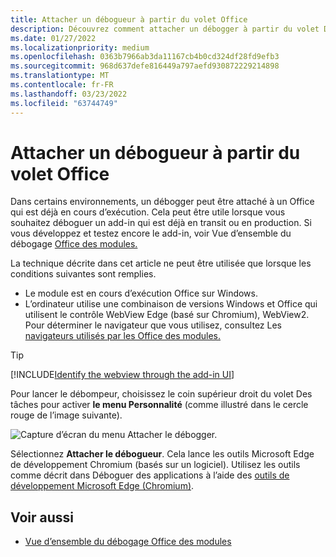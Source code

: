 ```yaml
---
title: Attacher un débogueur à partir du volet Office
description: Découvrez comment attacher un débogger à partir du volet Des tâches.
ms.date: 01/27/2022
ms.localizationpriority: medium
ms.openlocfilehash: 0363b7966ab3da11167cb4b0cd324df28fd9efb3
ms.sourcegitcommit: 968d637defe816449a797aefd930872229214898
ms.translationtype: MT
ms.contentlocale: fr-FR
ms.lasthandoff: 03/23/2022
ms.locfileid: "63744749"
---
```

# <a name="attach-a-debugger-from-the-task-pane"></a>Attacher un débogueur à partir du volet Office

Dans certains environnements, un débogger peut être attaché à un Office qui est déjà en cours d’exécution. Cela peut être utile lorsque vous souhaitez déboguer un add-in qui est déjà en transit ou en production. Si vous développez et testez encore le add-in, voir Vue d’ensemble du débogage [Office des modules.](debug-add-ins-overview.md)

La technique décrite dans cet article ne peut être utilisée que lorsque les conditions suivantes sont remplies.

- Le module est en cours d’exécution Office sur Windows.
- L’ordinateur utilise une combinaison de versions Windows et Office qui utilisent le contrôle WebView Edge (basé sur Chromium), WebView2. Pour déterminer le navigateur que vous utilisez, consultez Les [navigateurs utilisés par les Office des modules.](../concepts/browsers-used-by-office-web-add-ins.md)

> [!TIP]
> [!INCLUDE[Identify the webview through the add-in UI](../includes/identify-webview-in-ui.md)]

Pour lancer le débompeur, choisissez le coin supérieur droit du volet Des tâches pour activer **le menu Personnalité** (comme illustré dans le cercle rouge de l’image suivante).

![Capture d’écran du menu Attacher le débogger.](../images/attach-debugger.png)

Sélectionnez **Attacher le débogueur**. Cela lance les outils Microsoft Edge de développement Chromium (basés sur un logiciel). Utilisez les outils comme décrit dans Déboguer des applications à l’aide des [outils de développement Microsoft Edge (Chromium)](debug-add-ins-using-devtools-edge-chromium.md).

## <a name="see-also"></a>Voir aussi

- [Vue d’ensemble du débogage Office des modules](debug-add-ins-overview.md)
